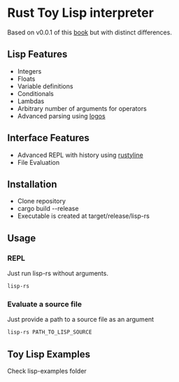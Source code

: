 # Rust Toy Lisp interpreter
Based on v0.0.1 of this [book](https://vishpat.github.io/lisp-rs/overview.html) but with distinct differences.

## Lisp Features
- Integers
- Floats
- Variable definitions
- Conditionals
- Lambdas
- Arbitrary number of arguments for operators
- Advanced parsing using [logos](https://crates.io/crates/logos)

## Interface Features
- Advanced REPL with history using [rustyline](https://crates.io/crates/rustyline)
- File Evaluation

## Installation
- Clone repository
- cargo build --release
- Executable is created at target/release/lisp-rs

## Usage
### REPL
Just run lisp-rs without arguments.

```bash
lisp-rs
```

### Evaluate a source file
Just provide a path to a source file as an argument

```bash
lisp-rs PATH_TO_LISP_SOURCE
```

## Toy Lisp Examples
Check lisp-examples folder
